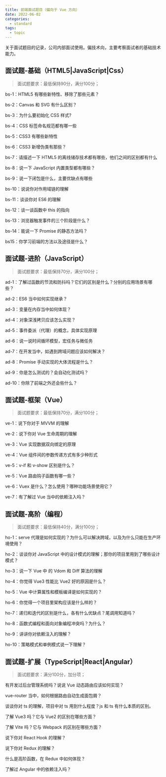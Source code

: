 ```yaml
---
title: 前端面试题目（偏向于 Vue 方向）
date: 2022-06-02
categories:
  - standard
tags:
  - topic
---
```


关于面试题目的记录，公司内部面试使用。偏技术向，主要考察面试者的基础技术能力。

<!-- more -->

## 面试题-基础（HTML5|JavaScript|Css）

> 面试题要求：最低保持90分，满分100分；

bs-1：HTML5 有哪些新特性、移除了那些元素？

bs-2：Canvas 和 SVG 有什么区别？

bs-3：为什么要初始化 CSS 样式?

bs-4：CSS 标签命名规范都有哪一些

bs-5：CSS3 有哪些新特性

bs-6：CSS3 新增伪类有那些？

bs-7：请描述一下 HTML5 的离线储存技术都有哪些，他们之间的区别都有什么

bs-8：说一下 JavaScript 内置类型都有哪些？

bs-9：说一下闭包是什么，主要优缺点有哪些

bs-10：说说你对作用域链的理解

bs-11：谈谈你对 ES6 的理解

bs-12：谈一谈函数中 this 的指向

bs-13：浏览器触发事件的三个阶段是什么？

bs-14：能说一下 Promise 的静态方法吗？

bs15：你学习前端的方法以及途径是什么？

## 面试题-进阶（JavaScript）

> 面试题要求：最低保持70分，满分100分；

ad-1：了解过函数的节流和防抖吗？它们的区别是什么？分别的应用场景有哪些？

ad-2：ES6 当中如何实现继承？

ad-3：变量在内存当中如何体现？

ad-4：对象深浅拷贝应该怎么实现？

ad-5：事件委派（代理）的概念，具体实现原理

ad-6：说一说时间循环模型，宏任务与微任务

ad-7：在开发当中，如遇到跨域问题应该如何解决？

ad-8：Promise 手动实现的大体流程是什么？

ad-9：你是怎么测试的？会自动化测试吗？

ad-10：你除了前端之外还会些什么？

## 面试题-框架（Vue）

> 面试题要求：最低保持70分，满分100分；

ve-1：说下你对于 MVVM 的理解

ve-2：说下你对 Vue 生命周期的理解

ve-3：Vue 实现数据双向绑定的原理

ve-4：Vue 组件间的参数传递方式有多少种形式

ve-5：v-if 和 v-show 区别是什么？

ve-5：Vue 路由钩子函数有哪一些？

ve-6：Vuex 是什么？怎么使用？哪种功能场景使用它？

ve-7：有了解过 Vue 当中的依赖注入吗？

## 面试题-高阶（编程）

> 面试题要求：最低保持40分，满分100分；

ho-1：serve 代理是如何实现的？为什么可以解决跨域，以及为什么只能在生产环境使用？

ho-2：谈谈你对 JavaScript 中的设计模式的理解；那你的项目里用到了哪些设计模式？

ho-3：说一下 Vue 中 的 Vdom 和 Diff 算法的理解

ho-4：你觉得 Vue3 性能比 Vue2 好的原因是什么？

ho-5：Vue 中计算属性和模板编译是如何实现的？

ho-6：你觉得一个项目里架构应该是什么样的？

ho-7：递归和迭代的区别是什么，各有什么优缺点？尾调用知道吗？

ho-8：函数式编程和面向对象编程冲突吗？为什么？

ho-9：讲讲你对依赖注入的理解？

ho-10：策略模式和单例模式说一下理解？

## 面试题-扩展（TypeScript|React|Angular）

> 面试题要求：满分100分，加分项；

有开发过后台管理系统吗？说说 Vue 动态路由应该如何实现？

vue-router 当中，如何根据路由自动生成面包屑？

谈谈你对 ts 的理解，项目中对 ts 用到什么程度？js 和 ts 有什么本质的区别。

了解 Vue3 吗？它与 Vue2 的区别在哪些方面？

了解 Vite 吗？它与 Webpack 的区别在哪些方面？

说下你对 React Hook 的理解？

说下你对 Redux 的理解？

什么是高阶函数，在 Redux 中如何体现？

了解过 Angular 中的依赖注入吗？

